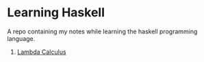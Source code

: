# Learning Haskell

A repo containing my notes while learning the haskell programming language.

1. [Lambda Calculus](LambdaCalculus.md)
